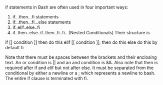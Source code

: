 if statements in Bash are often used in four important ways:

1. if...then...fi statements
2. if...then...fi...else statements  
3. if..elif..else..fi  
4. if..then..else..if..then..fi..fi.. (Nested Conditionals)
Their structure is

if [[ condition ]]
then
	do this
elif [[ condition ]]; then
	do this
else
	do this by default
fi

Note that there must be spaces between the brackets and their enclosing text. An or condition is || and an and condition is &&.
Also note that then is required after if and elif but not after else. It must be separated from the conditional by either a newline or a ; which represents a newline to bash.
The entire if clause is terminated with fi.
